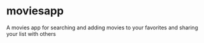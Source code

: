 # moviesapp
A movies app for searching and adding movies to your favorites and sharing your list with others


